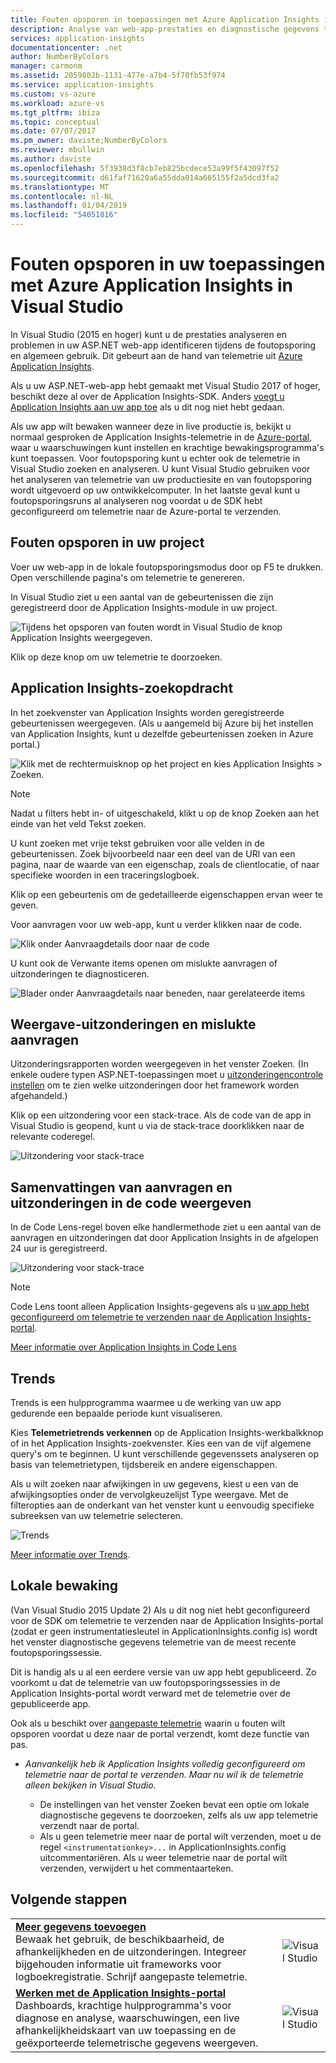 ```yaml
---
title: Fouten opsporen in toepassingen met Azure Application Insights in Visual Studio | Microsoft Docs
description: Analyse van web-app-prestaties en diagnostische gegevens tijdens foutopsporing en algemeen gebruik.
services: application-insights
documentationcenter: .net
author: NumberByColors
manager: carmonm
ms.assetid: 2059802b-1131-477e-a7b4-5f70fb53f974
ms.service: application-insights
ms.custom: vs-azure
ms.workload: azure-vs
ms.tgt_pltfrm: ibiza
ms.topic: conceptual
ms.date: 07/07/2017
ms.pm_owner: daviste;NumberByColors
ms.reviewer: mbullwin
ms.author: daviste
ms.openlocfilehash: 5f3938d3f8cb7eb825bcdece53a99f5f43097f52
ms.sourcegitcommit: d61faf71620a6a55dda014a665155f2a5dcd3fa2
ms.translationtype: MT
ms.contentlocale: nl-NL
ms.lasthandoff: 01/04/2019
ms.locfileid: "54051816"
---
```

# <a name="debug-your-applications-with-azure-application-insights-in-visual-studio"></a>Fouten opsporen in uw toepassingen met Azure Application Insights in Visual Studio
In Visual Studio (2015 en hoger) kunt u de prestaties analyseren en problemen in uw ASP.NET web-app identificeren tijdens de foutopsporing en algemeen gebruik. Dit gebeurt aan de hand van telemetrie uit [Azure Application Insights](../../application-insights/app-insights-overview.md).

Als u uw ASP.NET-web-app hebt gemaakt met Visual Studio 2017 of hoger, beschikt deze al over de Application Insights-SDK. Anders [voegt u Application Insights aan uw app toe](../../azure-monitor/app/asp-net.md) als u dit nog niet hebt gedaan.

Als uw app wilt bewaken wanneer deze in live productie is, bekijkt u normaal gesproken de Application Insights-telemetrie in de [Azure-portal](https://portal.azure.com), waar u waarschuwingen kunt instellen en krachtige bewakingsprogramma's kunt toepassen. Voor foutopsporing kunt u echter ook de telemetrie in Visual Studio zoeken en analyseren. U kunt Visual Studio gebruiken voor het analyseren van telemetrie van uw productiesite en van foutopsporing wordt uitgevoerd op uw ontwikkelcomputer. In het laatste geval kunt u foutopsporingsruns al analyseren nog voordat u de SDK hebt geconfigureerd om telemetrie naar de Azure-portal te verzenden. 

## <a name="run"></a> Fouten opsporen in uw project
Voer uw web-app in de lokale foutopsporingsmodus door op F5 te drukken. Open verschillende pagina's om telemetrie te genereren.

In Visual Studio ziet u een aantal van de gebeurtenissen die zijn geregistreerd door de Application Insights-module in uw project.

![Tijdens het opsporen van fouten wordt in Visual Studio de knop Application Insights weergegeven.](./media/visual-studio/appinsights-09eventcount.png)

Klik op deze knop om uw telemetrie te doorzoeken. 

## <a name="application-insights-search"></a>Application Insights-zoekopdracht
In het zoekvenster van Application Insights worden geregistreerde gebeurtenissen weergegeven. (Als u aangemeld bij Azure bij het instellen van Application Insights, kunt u dezelfde gebeurtenissen zoeken in Azure portal.)

![Klik met de rechtermuisknop op het project en kies Application Insights > Zoeken.](./media/visual-studio/34.png)

> [!NOTE] 
> Nadat u filters hebt in- of uitgeschakeld, klikt u op de knop Zoeken aan het einde van het veld Tekst zoeken.
>

U kunt zoeken met vrije tekst gebruiken voor alle velden in de gebeurtenissen. Zoek bijvoorbeeld naar een deel van de URl van een pagina, naar de waarde van een eigenschap, zoals de clientlocatie, of naar specifieke woorden in een traceringslogboek.

Klik op een gebeurtenis om de gedetailleerde eigenschappen ervan weer te geven.

Voor aanvragen voor uw web-app, kunt u verder klikken naar de code.

![Klik onder Aanvraagdetails door naar de code](./media/visual-studio/31.png)

U kunt ook de Verwante items openen om mislukte aanvragen of uitzonderingen te diagnosticeren.

![Blader onder Aanvraagdetails naar beneden, naar gerelateerde items](./media/visual-studio/41.png)

## <a name="view-exceptions-and-failed-requests"></a>Weergave-uitzonderingen en mislukte aanvragen
Uitzonderingsrapporten worden weergegeven in het venster Zoeken. (In enkele oudere typen ASP.NET-toepassingen moet u [uitzonderingencontrole instellen](../../azure-monitor/app/asp-net-exceptions.md) om te zien welke uitzonderingen door het framework worden afgehandeld.)

Klik op een uitzondering voor een stack-trace. Als de code van de app in Visual Studio is geopend, kunt u via de stack-trace doorklikken naar de relevante coderegel.

![Uitzondering voor stack-trace](./media/visual-studio/17.png)

## <a name="view-request-and-exception-summaries-in-the-code"></a>Samenvattingen van aanvragen en uitzonderingen in de code weergeven
In de Code Lens-regel boven elke handlermethode ziet u een aantal van de aanvragen en uitzonderingen dat door Application Insights in de afgelopen 24 uur is geregistreerd.

![Uitzondering voor stack-trace](./media/visual-studio/21.png)

> [!NOTE] 
> Code Lens toont alleen Application Insights-gegevens als u [uw app hebt geconfigureerd om telemetrie te verzenden naar de Application Insights-portal](../../azure-monitor/app/asp-net.md).
>

[Meer informatie over Application Insights in Code Lens](../../azure-monitor/app/visual-studio-codelens.md)

## <a name="trends"></a>Trends
Trends is een hulpprogramma waarmee u de werking van uw app gedurende een bepaalde periode kunt visualiseren. 

Kies **Telemetrietrends verkennen** op de Application Insights-werkbalkknop of in het Application Insights-zoekvenster. Kies een van de vijf algemene query's om te beginnen. U kunt verschillende gegevenssets analyseren op basis van telemetrietypen, tijdsbereik en andere eigenschappen. 

Als u wilt zoeken naar afwijkingen in uw gegevens, kiest u een van de afwijkingsopties onder de vervolgkeuzelijst Type weergave. Met de filteropties aan de onderkant van het venster kunt u eenvoudig specifieke subreeksen van uw telemetrie selecteren.

![Trends](./media/visual-studio/51.png)

[Meer informatie over Trends](../../azure-monitor/app/visual-studio-trends.md).

## <a name="local-monitoring"></a>Lokale bewaking
(Van Visual Studio 2015 Update 2) Als u dit nog niet hebt geconfigureerd voor de SDK om telemetrie te verzenden naar de Application Insights-portal (zodat er geen instrumentatiesleutel in ApplicationInsights.config is) wordt het venster diagnostische gegevens telemetrie van de meest recente foutopsporingssessie. 

Dit is handig als u al een eerdere versie van uw app hebt gepubliceerd. Zo voorkomt u dat de telemetrie van uw foutopsporingssessies in de Application Insights-portal wordt verward met de telemetrie over de gepubliceerde app.

Ook als u beschikt over [aangepaste telemetrie](../../azure-monitor/app/api-custom-events-metrics.md) waarin u fouten wilt opsporen voordat u deze naar de portal verzendt, komt deze functie van pas.

* *Aanvankelijk heb ik Application Insights volledig geconfigureerd om telemetrie naar de portal te verzenden. Maar nu wil ik de telemetrie alleen bekijken in Visual Studio.*
  
  * De instellingen van het venster Zoeken bevat een optie om lokale diagnostische gegevens te doorzoeken, zelfs als uw app telemetrie verzendt naar de portal.
  * Als u geen telemetrie meer naar de portal wilt verzenden, moet u de regel `<instrumentationkey>...` in ApplicationInsights.config uitcommentariëren. Als u weer telemetrie naar de portal wilt verzenden, verwijdert u het commentaarteken.


## <a name="next-steps"></a>Volgende stappen
|  |  |
| --- | --- |
| **[Meer gegevens toevoegen](../../azure-monitor/app/asp-net-more.md)**<br/>Bewaak het gebruik, de beschikbaarheid, de afhankelijkheden en de uitzonderingen. Integreer bijgehouden informatie uit frameworks voor logboekregistratie. Schrijf aangepaste telemetrie. |![Visual Studio](./media/visual-studio/64.png) |
| **[Werken met de Application Insights-portal](../../azure-monitor/app/app-insights-dashboards.md)**<br/>Dashboards, krachtige hulpprogramma's voor diagnose en analyse, waarschuwingen, een live afhankelijkheidskaart van uw toepassing en de geëxporteerde telemetrische gegevens weergeven. |![Visual Studio](./media/visual-studio/62.png) |

